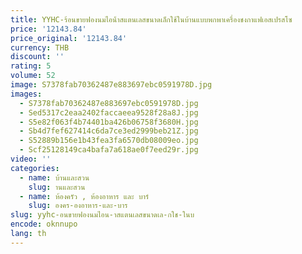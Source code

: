 ```yaml
---
title: YYHC-ร้อนขายฟองนมไอน้ําสแตนเลสขนาดเล็กใช้ในบ้านแบบพกพาเครื่องชงกาแฟเอสเปรสโซ
price: '12143.84'
price_original: '12143.84'
currency: THB
discount: ''
rating: 5
volume: 52
image: S7378fab70362487e883697ebc0591978D.jpg
images:
  - S7378fab70362487e883697ebc0591978D.jpg
  - Sed5317c2eaa2402faccaeea9528f28a8J.jpg
  - S5e82f063f4b74401ba426b06758f3680H.jpg
  - Sb4d7fef627414c6da7ce3ed2999beb21Z.jpg
  - S52889b156e1b43fea3fa6570db08009eo.jpg
  - Scf25128149ca4bafa7a618ae0f7eed29r.jpg
video: ''
categories:
  - name: บ้านและสวน
    slug: านและสวน
  - name: ห้องครัว , ห้องอาหาร และ บาร์
    slug: องคร-องอาหาร-และ-บาร
slug: yyhc-อนขายฟองนมไอน-าสแตนเลสขนาดเล-กใช-ในบ
encode: oknnupo
lang: th
---
```

  